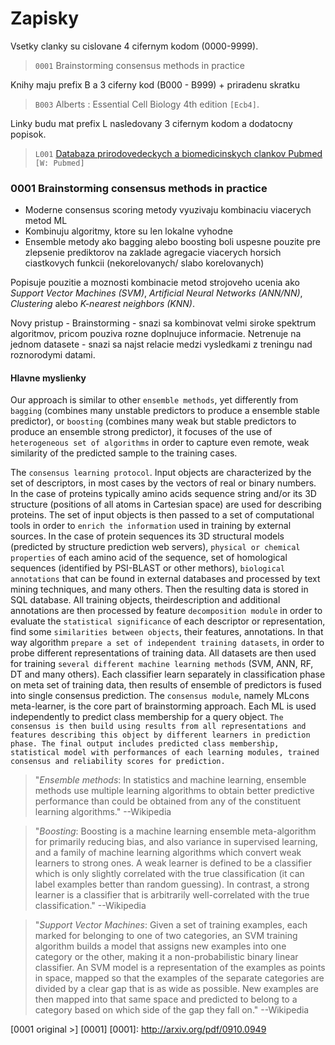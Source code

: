 Zapisky
=========

Vsetky clanky su cislovane 4 cifernym kodom (0000-9999).
> `0001` Brainstorming consensus methods in practice

Knihy maju prefix B a 3 ciferny kod (B000 - B999) + priradenu skratku
> `B003` Alberts : Essential Cell Biology 4th edition `[Ecb4]`.

Linky budu mat prefix L nasledovany 3 cifernym kodom a dodatocny popisok.

> `L001` [Databaza prirodovedeckych a biomedicinskych clankov Pubmed](http://www.ncbi.nlm.nih.gov/pubmed) `[W: Pubmed]`

### 0001 Brainstorming consensus methods in practice

 * Moderne consensus scoring metody vyuzivaju kombinaciu viacerych metod ML
 * Kombinuju algoritmy, ktore su len lokalne vyhodne
 * Ensemble metody ako bagging alebo boosting boli uspesne pouzite pre zlepsenie prediktorov na zaklade agregacie viacerych horsich ciastkovych funkcii (nekorelovanych/ slabo korelovanych)

Popisuje pouzitie a moznosti kombinacie metod strojoveho ucenia ako *Support Vector Machines (SVM)*, *Artificial Neural Networks (ANN/NN)*, *Clustering* alebo *K-nearest neighbors (KNN)*.

Novy pristup - Brainstorming - snazi sa kombinovat velmi siroke spektrum algoritmov, pricom pouziva rozne doplnujuce informacie. Netrenuje na jednom datasete - snazi sa najst relacie medzi vysledkami z treningu nad roznorodymi datami.

#### Hlavne myslienky

Our approach is similar to other `ensemble methods`, yet differently from `bagging` (combines
many unstable predictors to produce a ensemble stable predictor), or `boosting` (combines
many weak but stable predictors to produce an ensemble strong predictor), it focuses of the
use of `heterogeneous set of algorithms` in order to capture even remote, weak similarity of
the predicted sample to the training cases.

The `consensus learning protocol`. Input objects are characterized by the set of
descriptors, in most cases by the vectors of real or binary numbers. In the case of proteins
typically amino acids sequence string and/or its 3D structure (positions of all atoms in
Cartesian space) are used for describing proteins. The set of input objects is then passed to a
set of computational tools in order to `enrich the information` used in training by external
sources. In the case of protein sequences its 3D structural models (predicted by structure
prediction web servers), `physical or chemical properties` of each amino acid of the sequence,
set of homological sequences (identified by PSI-BLAST or other methors), `biological annotations` that can be found in external databases and processed by text mining techniques,
and many others. Then the resulting data is stored in SQL database. All training objects, theirdescription and additional annotations are then processed by feature `decomposition module`
in order to evaluate the `statistical significance` of each descriptor or representation, find some
`similarities between objects`, their features, annotations. In that way algorithm `prepare a set of independent training datasets`, in order to probe different representations of training data.
All datasets are then used for training `several different machine learning methods` (SVM,
ANN, RF, DT and many others). Each classifier learn separately in classification phase on
meta set of training data, then results of ensemble of predictors is fused into single consensus
prediction. The `consensus module`, namely MLcons meta-learner, is the core part of
brainstorming approach. Each ML is used independently to predict class membership for a
query object. `The consensus is then build using results from all representations and features describing this object by different learners in prediction phase. The final output includes predicted class membership, statistical model with performances of each learning modules, trained consensus and reliability scores for prediction.`


> "*Ensemble methods*: In statistics and machine learning, ensemble methods use multiple learning algorithms to obtain better predictive performance than could be obtained from any of the constituent learning algorithms."
> --Wikipedia

> "*Boosting*: Boosting is a machine learning ensemble meta-algorithm for primarily reducing bias, and also variance in supervised learning, and a family of machine learning algorithms which convert weak learners to strong ones. A weak learner is defined to be a classifier which is only slightly correlated with the true classification (it can label examples better than random guessing). In contrast, a strong learner is a classifier that is arbitrarily well-correlated with the true classification."
> --Wikipedia

> "*Support Vector Machines*: Given a set of training examples, each marked for belonging to one of two categories, an SVM training algorithm builds a model that assigns new examples into one category or the other, making it a non-probabilistic binary linear classifier. An SVM model is a representation of the examples as points in space, mapped so that the examples of the separate categories are divided by a clear gap that is as wide as possible. New examples are then mapped into that same space and predicted to belong to a category based on which side of the gap they fall on."
> --Wikipedia

[0001 original >] [0001]
[0001]: http://arxiv.org/pdf/0910.0949
